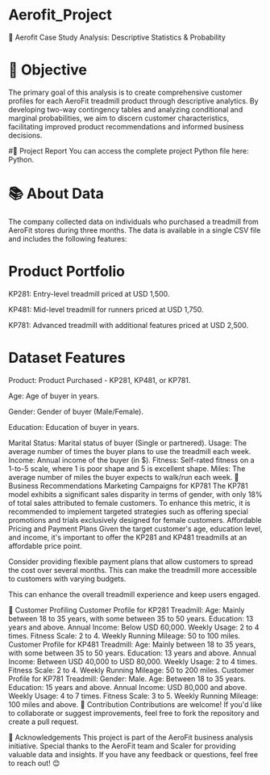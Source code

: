 # Aerofit_Project
🚴 Aerofit Case Study Analysis: Descriptive Statistics & Probability


# 🎯 Objective

The primary goal of this analysis is to create comprehensive customer profiles for each AeroFit treadmill product through descriptive analytics. By developing two-way contingency tables and analyzing conditional and marginal probabilities, we aim to discern customer characteristics, facilitating improved product recommendations and informed business decisions.

#📝 Project Report
You can access the complete project Python file here: Python.

# 📚 About Data

The company collected data on individuals who purchased a treadmill from AeroFit stores during three months. The data is available in a single CSV file and includes the following features:

# Product Portfolio
KP281: Entry-level treadmill priced at USD 1,500. 

KP481: Mid-level treadmill for runners priced at USD 1,750.

KP781: Advanced treadmill with additional features priced at USD 2,500.

# Dataset Features
Product: Product Purchased - KP281, KP481, or KP781.

Age: Age of buyer in years.

Gender: Gender of buyer (Male/Female).

Education: Education of buyer in years.

Marital Status: Marital status of buyer (Single or partnered).
Usage: The average number of times the buyer plans to use the treadmill each week.
Income: Annual income of the buyer (in $).
Fitness: Self-rated fitness on a 1-to-5 scale, where 1 is poor shape and 5 is excellent shape.
Miles: The average number of miles the buyer expects to walk/run each week.
🧩 Business Recommendations
Marketing Campaigns for KP781
The KP781 model exhibits a significant sales disparity in terms of gender, with only 18% of total sales attributed to female customers.
To enhance this metric, it is recommended to implement targeted strategies such as offering special promotions and trials exclusively designed for female customers.
Affordable Pricing and Payment Plans
Given the target customer's age, education level, and income, it's important to offer the KP281 and KP481 treadmills at an affordable price point.

Consider providing flexible payment plans that allow customers to spread the cost over several months. This can make the treadmill more accessible to customers with varying budgets.

This can enhance the overall treadmill experience and keep users engaged.

👤 Customer Profiling
Customer Profile for KP281 Treadmill:
Age: Mainly between 18 to 35 years, with some between 35 to 50 years.
Education: 13 years and above.
Annual Income: Below USD 60,000.
Weekly Usage: 2 to 4 times.
Fitness Scale: 2 to 4.
Weekly Running Mileage: 50 to 100 miles.
Customer Profile for KP481 Treadmill:
Age: Mainly between 18 to 35 years, with some between 35 to 50 years.
Education: 13 years and above.
Annual Income: Between USD 40,000 to USD 80,000.
Weekly Usage: 2 to 4 times.
Fitness Scale: 2 to 4.
Weekly Running Mileage: 50 to 200 miles.
Customer Profile for KP781 Treadmill:
Gender: Male.
Age: Between 18 to 35 years.
Education: 15 years and above.
Annual Income: USD 80,000 and above.
Weekly Usage: 4 to 7 times.
Fitness Scale: 3 to 5.
Weekly Running Mileage: 100 miles and above.
🤝 Contribution
Contributions are welcome! If you'd like to collaborate or suggest improvements, feel free to fork the repository and create a pull request.

🌟 Acknowledgements
This project is part of the AeroFit business analysis initiative. Special thanks to the AeroFit team and Scaler for providing valuable data and insights. If you have any feedback or questions, feel free to reach out! 😊
